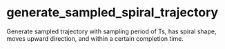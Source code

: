 # generate_sampled_spiral_trajectory
Generate sampled trajectory with sampling period of Ts, has spiral shape, moves upward direction, and within a certain completion time.
